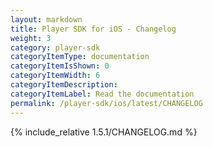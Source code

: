 ```yaml
---
layout: markdown
title: Player SDK for iOS - Changelog
weight: 3
category: player-sdk
categoryItemType: documentation
categoryItemIsShown: 0
categoryItemWidth: 6
categoryItemDescription:
categoryItemLabel: Read the documentation
permalink: /player-sdk/ios/latest/CHANGELOG
---
```

{% include_relative 1.5.1/CHANGELOG.md  %}
